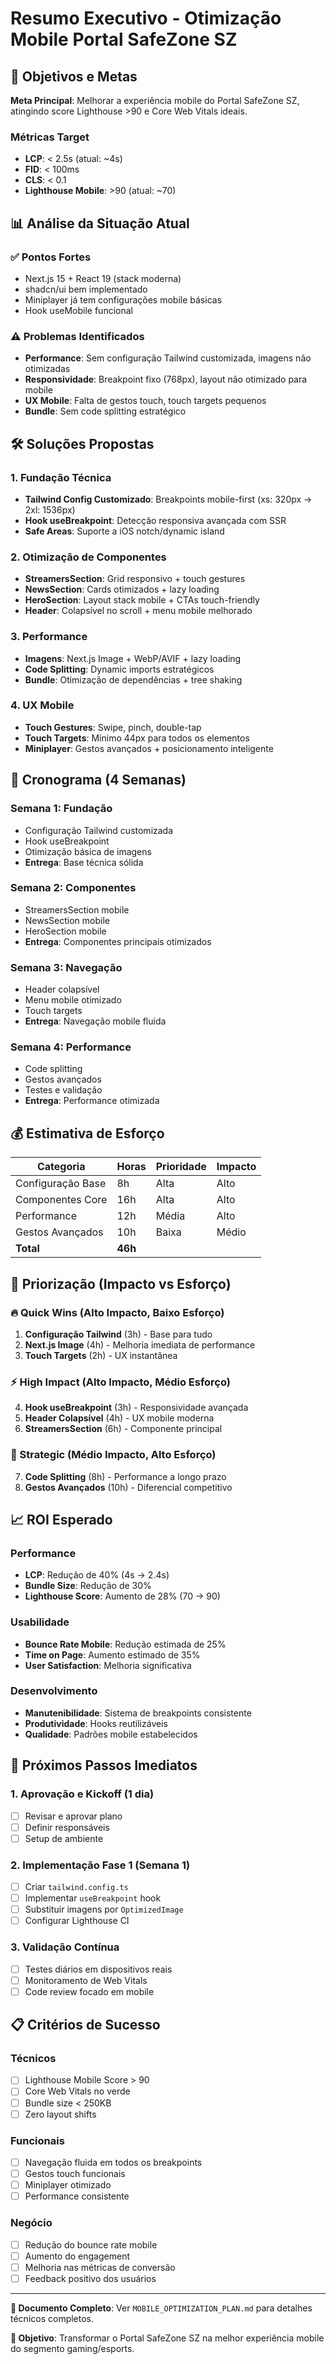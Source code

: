# Resumo Executivo - Otimização Mobile Portal SafeZone SZ

## 🎯 Objetivos e Metas

**Meta Principal**: Melhorar a experiência mobile do Portal SafeZone SZ, atingindo score Lighthouse >90 e Core Web Vitals ideais.

### Métricas Target
- **LCP**: < 2.5s (atual: ~4s)
- **FID**: < 100ms 
- **CLS**: < 0.1
- **Lighthouse Mobile**: >90 (atual: ~70)

## 📊 Análise da Situação Atual

### ✅ Pontos Fortes
- Next.js 15 + React 19 (stack moderna)
- shadcn/ui bem implementado
- Miniplayer já tem configurações mobile básicas
- Hook useMobile funcional

### ⚠️ Problemas Identificados
- **Performance**: Sem configuração Tailwind customizada, imagens não otimizadas
- **Responsividade**: Breakpoint fixo (768px), layout não otimizado para mobile
- **UX Mobile**: Falta de gestos touch, touch targets pequenos
- **Bundle**: Sem code splitting estratégico

## 🛠️ Soluções Propostas

### 1. Fundação Técnica
- **Tailwind Config Customizado**: Breakpoints mobile-first (xs: 320px → 2xl: 1536px)
- **Hook useBreakpoint**: Detecção responsiva avançada com SSR
- **Safe Areas**: Suporte a iOS notch/dynamic island

### 2. Otimização de Componentes
- **StreamersSection**: Grid responsivo + touch gestures
- **NewsSection**: Cards otimizados + lazy loading
- **HeroSection**: Layout stack mobile + CTAs touch-friendly
- **Header**: Colapsível no scroll + menu mobile melhorado

### 3. Performance
- **Imagens**: Next.js Image + WebP/AVIF + lazy loading
- **Code Splitting**: Dynamic imports estratégicos
- **Bundle**: Otimização de dependências + tree shaking

### 4. UX Mobile
- **Touch Gestures**: Swipe, pinch, double-tap
- **Touch Targets**: Mínimo 44px para todos os elementos
- **Miniplayer**: Gestos avançados + posicionamento inteligente

## 📅 Cronograma (4 Semanas)

### Semana 1: Fundação
- Configuração Tailwind customizada
- Hook useBreakpoint
- Otimização básica de imagens
- **Entrega**: Base técnica sólida

### Semana 2: Componentes
- StreamersSection mobile
- NewsSection mobile  
- HeroSection mobile
- **Entrega**: Componentes principais otimizados

### Semana 3: Navegação
- Header colapsível
- Menu mobile otimizado
- Touch targets
- **Entrega**: Navegação mobile fluida

### Semana 4: Performance
- Code splitting
- Gestos avançados
- Testes e validação
- **Entrega**: Performance otimizada

## 💰 Estimativa de Esforço

| Categoria | Horas | Prioridade | Impacto |
|-----------|-------|------------|---------|
| Configuração Base | 8h | Alta | Alto |
| Componentes Core | 16h | Alta | Alto |
| Performance | 12h | Média | Alto |
| Gestos Avançados | 10h | Baixa | Médio |
| **Total** | **46h** | | |

## 🎯 Priorização (Impacto vs Esforço)

### 🔥 Quick Wins (Alto Impacto, Baixo Esforço)
1. **Configuração Tailwind** (3h) - Base para tudo
2. **Next.js Image** (4h) - Melhoria imediata de performance
3. **Touch Targets** (2h) - UX instantânea

### ⚡ High Impact (Alto Impacto, Médio Esforço)
4. **Hook useBreakpoint** (3h) - Responsividade avançada
5. **Header Colapsível** (4h) - UX mobile moderna
6. **StreamersSection** (6h) - Componente principal

### 🎯 Strategic (Médio Impacto, Alto Esforço)
7. **Code Splitting** (8h) - Performance a longo prazo
8. **Gestos Avançados** (10h) - Diferencial competitivo

## 📈 ROI Esperado

### Performance
- **LCP**: Redução de 40% (4s → 2.4s)
- **Bundle Size**: Redução de 30%
- **Lighthouse Score**: Aumento de 28% (70 → 90)

### Usabilidade
- **Bounce Rate Mobile**: Redução estimada de 25%
- **Time on Page**: Aumento estimado de 35%
- **User Satisfaction**: Melhoria significativa

### Desenvolvimento
- **Manutenibilidade**: Sistema de breakpoints consistente
- **Produtividade**: Hooks reutilizáveis
- **Qualidade**: Padrões mobile estabelecidos

## 🚀 Próximos Passos Imediatos

### 1. Aprovação e Kickoff (1 dia)
- [ ] Revisar e aprovar plano
- [ ] Definir responsáveis
- [ ] Setup de ambiente

### 2. Implementação Fase 1 (Semana 1)
- [ ] Criar `tailwind.config.ts`
- [ ] Implementar `useBreakpoint` hook
- [ ] Substituir imagens por `OptimizedImage`
- [ ] Configurar Lighthouse CI

### 3. Validação Contínua
- [ ] Testes diários em dispositivos reais
- [ ] Monitoramento de Web Vitals
- [ ] Code review focado em mobile

## 📋 Critérios de Sucesso

### Técnicos
- [ ] Lighthouse Mobile Score > 90
- [ ] Core Web Vitals no verde
- [ ] Bundle size < 250KB
- [ ] Zero layout shifts

### Funcionais  
- [ ] Navegação fluida em todos os breakpoints
- [ ] Gestos touch funcionais
- [ ] Miniplayer otimizado
- [ ] Performance consistente

### Negócio
- [ ] Redução do bounce rate mobile
- [ ] Aumento do engagement
- [ ] Melhoria nas métricas de conversão
- [ ] Feedback positivo dos usuários

---

**📄 Documento Completo**: Ver `MOBILE_OPTIMIZATION_PLAN.md` para detalhes técnicos completos.

**🎯 Objetivo**: Transformar o Portal SafeZone SZ na melhor experiência mobile do segmento gaming/esports.
